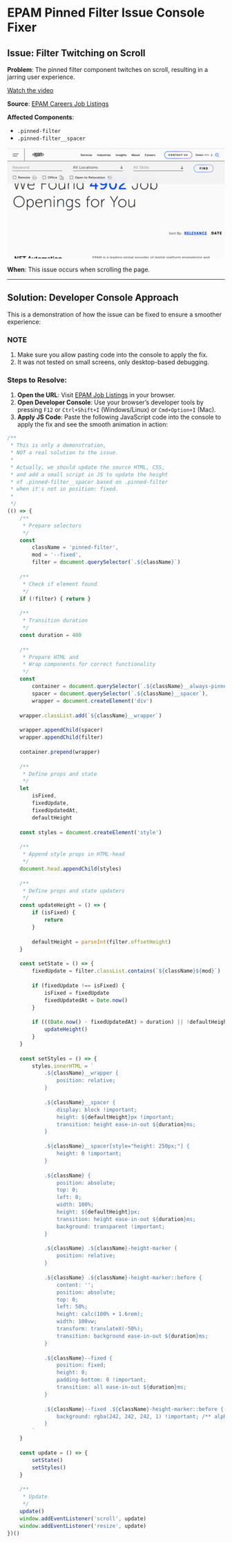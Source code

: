 # EPAM Pinned Filter Issue Console Fixer

## Issue: Filter Twitching on Scroll

**Problem**: The pinned filter component twitches on scroll, resulting in a jarring user experience.

[Watch the video](https://github.com/writingor/epam-pinned-filter-issue/blob/main/static/video/issue-and-solution.webm)

**Source**: [EPAM Careers Job Listings](https://www.epam.com/careers/job-listings)

**Affected Components**:
- `.pinned-filter`
- `.pinned-filter__spacer`

![pinned-filter](https://github.com/writingor/epam-pinned-filter-issue/blob/main/static/img/pinned-filter.png?raw=true)

**When**: This issue occurs when scrolling the page.

---

## Solution: Developer Console Approach

This is a demonstration of how the issue can be fixed to ensure a smoother experience:

### NOTE

1. Make sure you allow pasting code into the console to apply the fix.
2. It was not tested on small screens, only desktop-based debugging.

### Steps to Resolve:

1. **Open the URL**: Visit [EPAM Job Listings](https://www.epam.com/careers/job-listings) in your browser.
2. **Open Developer Console**: Use your browser’s developer tools by pressing `F12` or `Ctrl+Shift+I` (Windows/Linux) or `Cmd+Option+I` (Mac).
3. **Apply JS Code**: Paste the following JavaScript code into the console to apply the fix and see the smooth animation in action:


```javascript
/**
 * This is only a demonstration,
 * NOT a real solution to the issue.
 *
 * Actually, we should update the source HTML, CSS,
 * and add a small script in JS to update the height
 * of .pinned-filter__spacer based on .pinned-filter 
 * when it's not in position: fixed.
 * 
 */
(() => {
    /**
     * Prepare selectors
     */
    const 
        className = 'pinned-filter', 
        mod = '--fixed',
        filter = document.querySelector(`.${className}`)

    /**
     * Check if element found
     */
    if (!filter) { return }

    /**
     * Transition duration
     */
    const duration = 400

    /**
     * Prepare HTML and
     * Wrap components for correct functionality
     */
    const
        container = document.querySelector(`.${className}__always-pinned`),
        spacer = document.querySelector(`.${className}__spacer`),
        wrapper = document.createElement('div')

    wrapper.classList.add(`${className}__wrapper`)

    wrapper.appendChild(spacer)
    wrapper.appendChild(filter)

    container.prepend(wrapper)

    /**
     * Define props and state
     */
    let
        isFixed,
        fixedUpdate,
        fixedUpdatedAt,
        defaultHeight

    const styles = document.createElement('style')

    /**
     * Append style props in HTML-head
     */
    document.head.appendChild(styles)

    /**
     * Define props and state updaters
     */
    const updateHeight = () => {
        if (isFixed) {
            return
        }

        defaultHeight = parseInt(filter.offsetHeight)
    }

    const setState = () => {
        fixedUpdate = filter.classList.contains(`${className}${mod}`)

        if (fixedUpdate !== isFixed) {
            isFixed = fixedUpdate
            fixedUpdatedAt = Date.now()
        }

        if (((Date.now() - fixedUpdatedAt) > duration) || !defaultHeight) {
            updateHeight()
        }
    }

    const setStyles = () => {
        styles.innerHTML = `
            .${className}__wrapper {
                position: relative;
            }

            .${className}__spacer {
                display: block !important;
                height: ${defaultHeight}px !important;
                transition: height ease-in-out ${duration}ms;
            }

            .${className}__spacer[style="height: 250px;"] {
                height: 0 !important;
            }

            .${className} {
                position: absolute;
                top: 0;
                left: 0;
                width: 100%;
                height: ${defaultHeight}px;
                transition: height ease-in-out ${duration}ms;
                background: transparent !important;
            }

            .${className} .${className}-height-marker {
                position: relative;
            }

            .${className} .${className}-height-marker::before {
                content: '';
                position: absolute;
                top: 0;
                left: 50%;
                height: calc(100% + 1.6rem);
                width: 100vw;
                transform: translateX(-50%);
                transition: background ease-in-out ${duration}ms;
            }

            .${className}--fixed {
                position: fixed;
                height: 0;
                padding-bottom: 0 !important;
                transition: all ease-in-out ${duration}ms;
            }

            .${className}--fixed .${className}-height-marker::before {
                background: rgba(242, 242, 242, 1) !important; /** alpha tuned from .9 to 1 */
            }
        `
    }

    const update = () => {
        setState()
        setStyles()
    }

    /**
     * Update
     */
    update()
    window.addEventListener('scroll', update)
    window.addEventListener('resize', update)
})()
```